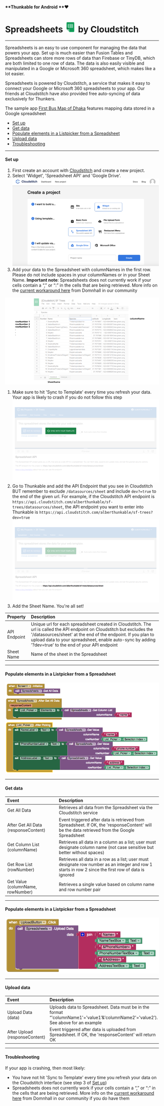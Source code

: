 #### **Thunkable for Android **❤

# Spreadsheets ![](/assets/spreadsheets-icon.png) by Cloudstitch

---

Spreadsheets is an easy to use component for managing the data that powers your app. Set up is much easier than Fusion Tables and Spreadsheets can store more rows of data than Firebase or TinyDB, which are both limited to one row of data. The data is also easily visible and manipulated in a Google or Microsoft 360 spreadsheet, which makes like a lot easier.

Spreadsheets is powered by Cloudstitch, a service that makes it easy to connect your Google or Microsoft 360 spreadsheets  to your app. Our friends at Cloudstitch have also provided free auto-syncing of data exclusively for Thunkers.

The sample app [First Bus Map of Dhaka](#) features mapping data stored in a Google spreadsheet

* [Set up](#set-up)
* [Get data](#get-data)
* [Populate elements in a Listpicker from a Spreadsheet](#populate-elements-in-a-listpicker-from-a-spreadsheet)
* [Upload data](#upload-data)
* [Troubleshooting](#troubleshooting)

---

#### Set up

1. First create an account with [Cloudstitch](https://cloudstitch.com/) and create a new project.
2. Select 'Widget', 'Spreadsheet API' and 'Google Drive'.![](/assets/spreadsheet-fig-3.png)
3. Add your data to the Spreadsheet with columnNames in the first row. Please do not include spaces in your columnNames or in your Sheet Name. **Important note**: Spreadsheets does not currently work if your cells contain a “,” or “:” in the cells that are being retrieved.  More info on the [current workaround here](https://community.thunkable.com/t/handling-and-in-cloudstitch-data/1879) from Domnhall in our community

![](/assets/spreadsheets-fig-2.png)

1. Make sure to hit 'Sync to Template' every time you refresh your data. Your app is likely to crash if you do not follow this step![](/assets/spreadsheets-fig-3.png)
2. Go to Thunkable and add the API Endpoint that you see in Cloudstitch BUT remember to exclude `/datasources/sheet` and include `dev?=true` to the end of the given url. For example, if the Cloudstitch API endpoint is `https://api.cloudstitch.com/alberthunkable/sf-trees/datasources/sheet`, the API endpoint you want to enter into Thunkable is `https://api.cloudstitch.com/alberthunkable/sf-trees?dev=true`![](/assets/spreadsheets-fig-4.png)
3. Add the Sheet Name.  You're all set!

| Property | Description |
| :--- | :--- |
| API Endpoint | Unique url for each spreadsheet created in Cloudstitch. The url is called the API endpoint on Cloudstitch but excludes the '/datasources/sheet' at the end of the endpoint. If you plan to upload data to your spreadsheet, enable auto-sync by adding '?dev=true' to the end of your API endpoint |
| Sheet Name | Name of the sheet in the Spreadsheet |

---

#### Populate elements in a Listpicker from a Spreadsheet

![](/assets/spreadsheets-blocks-1.png)

---

#### Get data

| Event | Description |
| :--- | :--- |
| Get All Data | Retrieves all data from the Spreadsheet via the Cloudstitch service |
| After Get All Data \(responseContent\) | Event triggered after data is retrieved from Spreadsheet. If OK, the 'responseContent' will be the data retrieved from the Google Spreadsheet |
| Get Column List \(columnName\) | Retrieves all data in a column as a list; user must designate column name \(not case sensitive but better without spaces\) |
| Get Row List \(rowNumber\) | Retrieves all data in a row as a list; user must designate row number as an integer and row 1 starts in row 2 since the first row of data is ignored |
| Get Value \(columnName, rowNumber\) | Retrieves a single value based on column name and row number pair |

---

#### Populate elements in a Listpicker from a Spreadsheet

![](/assets/spreadsheets-blocks-2.png)

---

#### Upload data

| Event | Description |
| :--- | :--- |
| Upload Data \(data\) | Uploads data to Spreadsheet. Data must be in the format “'columnName1'=’value1’&'columnName2'=’value2’\). See above for an example |
| After Upload \(responseContent\) | Event triggered after data is uploaded from Spreadsheet. If OK, the 'responseContent' will return OK |

---

#### Troubleshooting

If your app is crashing, then most likely:

* You have not hit 'Sync to Template' every time you refresh your data on the Cloudstitch interface \(see step 3 of [Set up](#set-up)\)
* Spreadsheets does not currently work if your cells contain a “,” or “:” in the cells that are being retrieved. More info on the [current workaround here](https://www.gitbook.com/book/thunkable/thunkable-docs/edit#) from Domnhall in our community if you do have them



